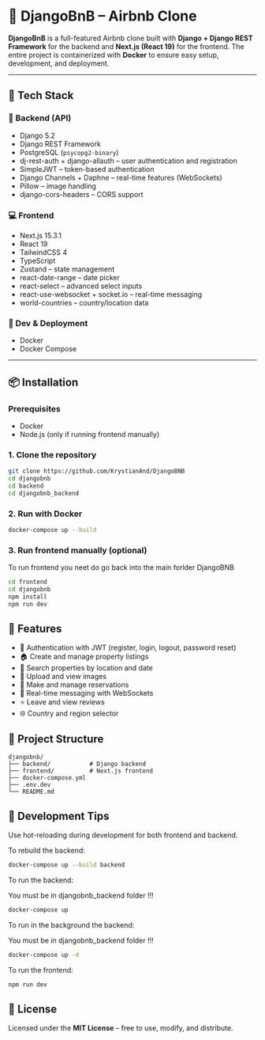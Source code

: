 # 🏡 DjangoBnB – Airbnb Clone

**DjangoBnB** is a full-featured Airbnb clone built with **Django + Django REST Framework** for the backend and **Next.js (React 19)** for the frontend. The entire project is containerized with **Docker** to ensure easy setup, development, and deployment.

---

## 🚀 Tech Stack

### 🔧 Backend (API)
- Django 5.2
- Django REST Framework
- PostgreSQL (`psycopg2-binary`)
- dj-rest-auth + django-allauth – user authentication and registration
- SimpleJWT – token-based authentication
- Django Channels + Daphne – real-time features (WebSockets)
- Pillow – image handling
- django-cors-headers – CORS support

### 💻 Frontend
- Next.js 15.3.1
- React 19
- TailwindCSS 4
- TypeScript
- Zustand – state management
- react-date-range – date picker
- react-select – advanced select inputs
- react-use-websocket + socket.io – real-time messaging
- world-countries – country/location data

### 🐳 Dev & Deployment
- Docker
- Docker Compose

---

## 📦 Installation

### Prerequisites
- Docker
- Node.js (only if running frontend manually)

### 1. Clone the repository
```bash
git clone https://github.com/KrystianAnd/DjangoBNB
cd djangobnb
cd backend
cd djangobnb_backend
```

### 2. Run with Docker
```bash
docker-compose up --build
```

### 3. Run frontend manually (optional)

To run frontend you neet do go back into the main forlder DjangoBNB

```bash
cd frontend
cd djangobnb
npm install
npm run dev
```

## 🧩 Features

* 🔐 Authentication with JWT (register, login, logout, password reset)
* 🏠 Create and manage property listings
* 📍 Search properties by location and date
* 📸 Upload and view images
* 📅 Make and manage reservations
* 💬 Real-time messaging with WebSockets
* ⭐ Leave and view reviews
* 🌐 Country and region selector

## 📁 Project Structure

```
djangobnb/
├── backend/           # Django backend
├── frontend/          # Next.js frontend
├── docker-compose.yml
├── .env.dev
└── README.md
```


## 🧪 Development Tips

Use hot-reloading during development for both frontend and backend.

To rebuild the backend:

```bash
docker-compose up --build backend
```
To run the backend:

You must be in djangobnb_backend folder !!!

```bash
docker-compose up 
```

To run in the background the backend:

You must be in djangobnb_backend folder !!!

```bash
docker-compose up -d
```

To run the frontend:

```bash
npm run dev
```


## 📄 License

Licensed under the **MIT License** – free to use, modify, and distribute.


